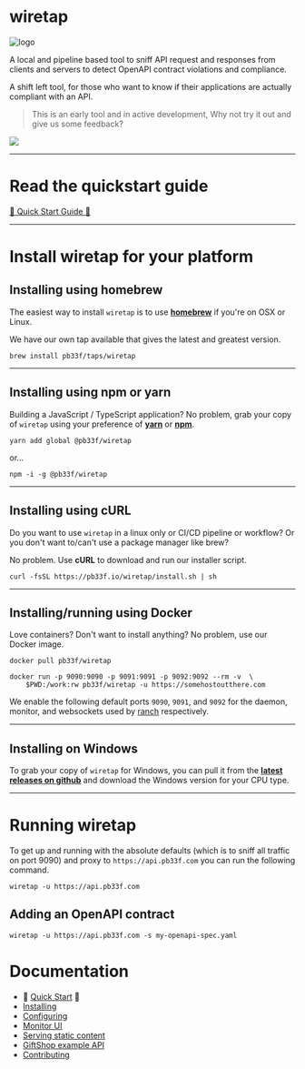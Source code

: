 # wiretap

![logo](.github/wiretap-hero.png)

A local and pipeline based tool to sniff API request and responses from clients and servers
to detect OpenAPI contract violations and compliance.

A shift left tool, for those who want to know if their applications
are actually compliant with an API.

> This is an early tool and in active development, Why not try it out and give us some feedback?

![](https://github.com/pb33f/wiretap/blob/main/.github/assets/wiretap-preview.gif)

---
# Read the quickstart guide

[🚀 Quick Start Guide 🚀](https://pb33f.io/wiretap/quickstart/)

---
# Install wiretap for your platform

## Installing using homebrew

The easiest way to install `wiretap` is to use **[homebrew](https://brew.sh)** if you're on OSX or Linux.

We have our own tap available that gives the latest and greatest version.

```shell
brew install pb33f/taps/wiretap
```

---

## Installing using npm or yarn

Building a JavaScript / TypeScript application? No problem, grab your copy of `wiretap` using your preference
of **[yarn](https://yarnpkg.com/)** or **[npm](https://npmjs.com)**.

```shell
yarn add global @pb33f/wiretap
```

or...

```shell
npm -i -g @pb33f/wiretap
```

---

## Installing using cURL

Do you want to use `wiretap` in a linux only or CI/CD pipeline or workflow? Or you don't want to/can't use
a package manager like brew?

No problem. Use **cURL** to download and run our installer script.

```shell
curl -fsSL https://pb33f.io/wiretap/install.sh | sh
```

---

## Installing/running using Docker

Love containers? Don't want to install anything? No problem, use our Docker image.

```shell
docker pull pb33f/wiretap
```

```
docker run -p 9090:9090 -p 9091:9091 -p 9092:9092 --rm -v  \
    $PWD:/work:rw pb33f/wiretap -u https://somehostoutthere.com
```

We enable the following default ports `9090`, `9091`, and `9092` for the daemon, monitor, and websockets used
by [ranch](https://github.com/pb33f/ranch) respectively.

---

## Installing on Windows

To grab your copy of `wiretap` for Windows, you can pull it from the
**[latest releases on github](https://github.com/pb33f/wiretap/releases)**
and download the Windows version for your CPU type.

---

# Running wiretap

To get up and running with the absolute defaults (which is to sniff all traffic on port 9090)
and proxy to `https://api.pb33f.com` you can run the following command.

```shell
wiretap -u https://api.pb33f.com
```

## Adding an OpenAPI contract

```shell
wiretap -u https://api.pb33f.com -s my-openapi-spec.yaml
```

# Documentation

- 🚀 [Quick Start](https://pb33f.io/wiretap/quickstart/) 🚀
- [Installing](https://pb33f.io/wiretap/quickstart/)
- [Configuring](https://pb33f.io/wiretap/configuring/)
- [Monitor UI](https://pb33f.io/wiretap/monitor/)
- [Serving static content](https://pb33f.io/wiretap/static-content/)
- [GiftShop example API](https://pb33f.io/wiretap/giftshop-api/)
- [Contributing](https://pb33f.io/wiretap/contributing/)

